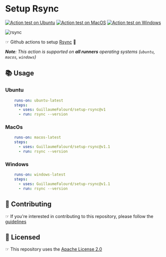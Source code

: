 # Setup Rsync

[![Action test on Ubuntu](https://github.com/GuillaumeFalourd/setup-rsync/actions/workflows/ubuntu_action_test.yml/badge.svg)](https://github.com/GuillaumeFalourd/setup-rsync/actions/workflows/ubuntu_action_test.yml) [![Action test on MacOS](https://github.com/GuillaumeFalourd/setup-rsync/actions/workflows/macos_action_test.yml/badge.svg)](https://github.com/GuillaumeFalourd/setup-rsync/actions/workflows/macos_action_test.yml) [![Action test on Windows](https://github.com/GuillaumeFalourd/setup-rsync/actions/workflows/windows_action_test.yml/badge.svg)](https://github.com/GuillaumeFalourd/setup-rsync/actions/workflows/windows_action_test.yml)

![rsync](https://user-images.githubusercontent.com/22433243/157238945-fc0f23e3-f83b-480c-a324-9e9288e2ab19.png)

☞ Github actions to setup [Rsync](https://linux.die.net/man/1/rsync) 🔄

_**Note**: This action is supported on **all runners** operating systems (`ubuntu`, `macos`, `windows`)_

## 📚 Usage

### Ubuntu

```yaml
    runs-on: ubuntu-latest
    steps:
      - uses: GuillaumeFalourd/setup-rsync@v1
      - run: rsync --version
```

### MacOs

```yaml
    runs-on: macos-latest
    steps:
      - uses: GuillaumeFalourd/setup-rsync@v1.1
      - run: rsync --version
```

### Windows

```yaml
    runs-on: windows-latest
    steps:
      - uses: GuillaumeFalourd/setup-rsync@v1.1
      - run: rsync --version
```

## 🤝 Contributing

☞ If you're interested in contributing to this repository, please follow the [guidelines](https://github.com/GuillaumeFalourd/setup-rsync/blob/main/CONTRIBUTING.md)

## 🏅 Licensed

☞ This repository uses the [Apache License 2.0](https://github.com/GuillaumeFalourd/setup-rsync/blob/main/LICENSE)

<!-- ### Contribuidores

<a href="https://github.com/GuillaumeFalourd/setup-rsync/graphs/contributors">
  <img src="https://contrib.rocks/image?repo=GuillaumeFalourd/setup-rsync" />
</a>

(Criado com [contributors-img](https://contrib.rocks)) -->
